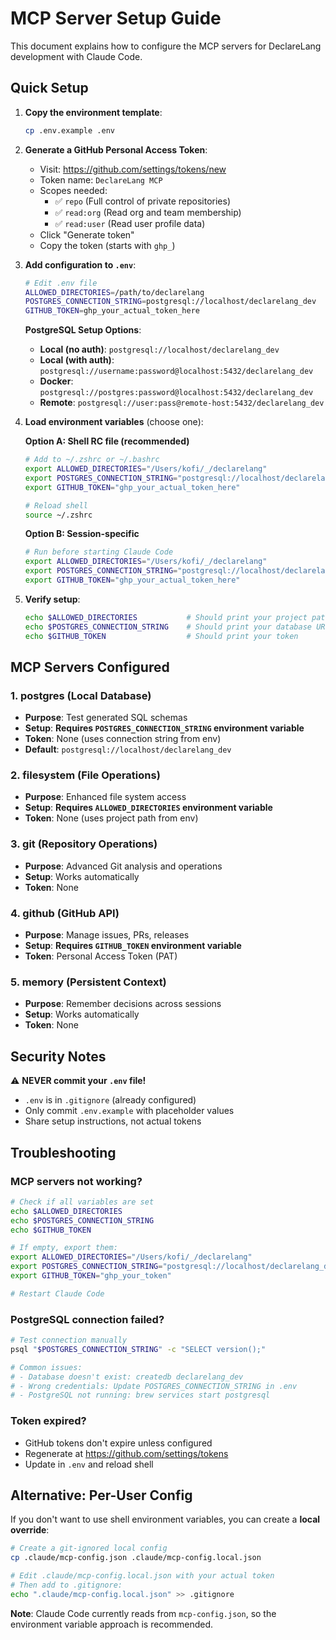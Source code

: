 # MCP Server Setup Guide

This document explains how to configure the MCP servers for DeclareLang development with Claude Code.

## Quick Setup

1. **Copy the environment template**:

   ```bash
   cp .env.example .env
   ```

2. **Generate a GitHub Personal Access Token**:
   - Visit: https://github.com/settings/tokens/new
   - Token name: `DeclareLang MCP`
   - Scopes needed:
     - ✅ `repo` (Full control of private repositories)
     - ✅ `read:org` (Read org and team membership)
     - ✅ `read:user` (Read user profile data)
   - Click "Generate token"
   - Copy the token (starts with `ghp_`)

3. **Add configuration to `.env`**:

   ```bash
   # Edit .env file
   ALLOWED_DIRECTORIES=/path/to/declarelang
   POSTGRES_CONNECTION_STRING=postgresql://localhost/declarelang_dev
   GITHUB_TOKEN=ghp_your_actual_token_here
   ```

   **PostgreSQL Setup Options**:
   - **Local (no auth)**: `postgresql://localhost/declarelang_dev`
   - **Local (with auth)**: `postgresql://username:password@localhost:5432/declarelang_dev`
   - **Docker**: `postgresql://postgres:password@localhost:5432/declarelang_dev`
   - **Remote**: `postgresql://user:pass@remote-host:5432/declarelang_dev`

4. **Load environment variables** (choose one):

   **Option A: Shell RC file (recommended)**

   ```bash
   # Add to ~/.zshrc or ~/.bashrc
   export ALLOWED_DIRECTORIES="/Users/kofi/_/declarelang"
   export POSTGRES_CONNECTION_STRING="postgresql://localhost/declarelang_dev"
   export GITHUB_TOKEN="ghp_your_actual_token_here"

   # Reload shell
   source ~/.zshrc
   ```

   **Option B: Session-specific**

   ```bash
   # Run before starting Claude Code
   export ALLOWED_DIRECTORIES="/Users/kofi/_/declarelang"
   export POSTGRES_CONNECTION_STRING="postgresql://localhost/declarelang_dev"
   export GITHUB_TOKEN="ghp_your_actual_token_here"
   ```

5. **Verify setup**:
   ```bash
   echo $ALLOWED_DIRECTORIES           # Should print your project path
   echo $POSTGRES_CONNECTION_STRING    # Should print your database URL
   echo $GITHUB_TOKEN                  # Should print your token
   ```

## MCP Servers Configured

### 1. **postgres** (Local Database)

- **Purpose**: Test generated SQL schemas
- **Setup**: **Requires `POSTGRES_CONNECTION_STRING` environment variable**
- **Token**: None (uses connection string from env)
- **Default**: `postgresql://localhost/declarelang_dev`

### 2. **filesystem** (File Operations)

- **Purpose**: Enhanced file system access
- **Setup**: **Requires `ALLOWED_DIRECTORIES` environment variable**
- **Token**: None (uses project path from env)

### 3. **git** (Repository Operations)

- **Purpose**: Advanced Git analysis and operations
- **Setup**: Works automatically
- **Token**: None

### 4. **github** (GitHub API)

- **Purpose**: Manage issues, PRs, releases
- **Setup**: **Requires `GITHUB_TOKEN` environment variable**
- **Token**: Personal Access Token (PAT)

### 5. **memory** (Persistent Context)

- **Purpose**: Remember decisions across sessions
- **Setup**: Works automatically
- **Token**: None

## Security Notes

⚠️ **NEVER commit your `.env` file!**

- `.env` is in `.gitignore` (already configured)
- Only commit `.env.example` with placeholder values
- Share setup instructions, not actual tokens

## Troubleshooting

### MCP servers not working?

```bash
# Check if all variables are set
echo $ALLOWED_DIRECTORIES
echo $POSTGRES_CONNECTION_STRING
echo $GITHUB_TOKEN

# If empty, export them:
export ALLOWED_DIRECTORIES="/Users/kofi/_/declarelang"
export POSTGRES_CONNECTION_STRING="postgresql://localhost/declarelang_dev"
export GITHUB_TOKEN="ghp_your_token"

# Restart Claude Code
```

### PostgreSQL connection failed?

```bash
# Test connection manually
psql "$POSTGRES_CONNECTION_STRING" -c "SELECT version();"

# Common issues:
# - Database doesn't exist: createdb declarelang_dev
# - Wrong credentials: Update POSTGRES_CONNECTION_STRING in .env
# - PostgreSQL not running: brew services start postgresql
```

### Token expired?

- GitHub tokens don't expire unless configured
- Regenerate at https://github.com/settings/tokens
- Update in `.env` and reload shell

## Alternative: Per-User Config

If you don't want to use shell environment variables, you can create a **local override**:

```bash
# Create a git-ignored local config
cp .claude/mcp-config.json .claude/mcp-config.local.json

# Edit .claude/mcp-config.local.json with your actual token
# Then add to .gitignore:
echo ".claude/mcp-config.local.json" >> .gitignore
```

**Note**: Claude Code currently reads from `mcp-config.json`, so the environment variable approach is recommended.
